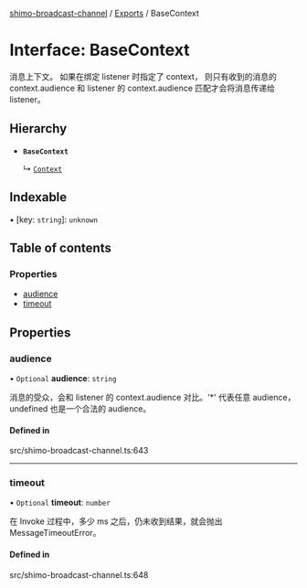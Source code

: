 [shimo-broadcast-channel](../README.md) / [Exports](../modules.md) / BaseContext

# Interface: BaseContext

消息上下文。
如果在绑定 listener 时指定了 context，
则只有收到的消息的 context.audience 和 listener 的 context.audience 匹配才会将消息传递给 listener。

## Hierarchy

- **`BaseContext`**

  ↳ [`Context`](Context.md)

## Indexable

▪ [key: `string`]: `unknown`

## Table of contents

### Properties

- [audience](BaseContext.md#audience)
- [timeout](BaseContext.md#timeout)

## Properties

### audience

• `Optional` **audience**: `string`

消息的受众，会和 listener 的 context.audience 对比。'*' 代表任意 audience，undefined 也是一个合法的 audience。

#### Defined in

src/shimo-broadcast-channel.ts:643

___

### timeout

• `Optional` **timeout**: `number`

在 Invoke 过程中，多少 ms 之后，仍未收到结果，就会抛出 MessageTimeoutError。

#### Defined in

src/shimo-broadcast-channel.ts:648
